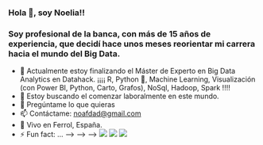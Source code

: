 ### Hola 👋, soy Noelia!!

### Soy profesional de la banca, con más de 15 años de experiencia, que decidí hace unos meses reorientar mi carrera hacia el mundo del Big Data.

- 🌱 Actualmente estoy finalizando el Máster de Experto en Big Data Analytics en Datahack.
¡¡¡¡ R, Python 🐍, Machine Learning, Visualización (con Power BI, Python, Carto, Grafos), NoSql, Hadoop, Spark !!!!
- 👯 Estoy buscando el comenzar laboralmente en este mundo.
- 💬 Pregúntame lo que quieras
- 📫 Contáctame: noafdad@gmail.com
- 📍  Vivo en Ferrol, España.
- ⚡ Fun fact: ...
-->
-->
-->
<a  href="#"><img  src="https://img.shields.io/badge/-Python-0D1117?style=rounded-square&logo=python&logoColor=D02929"></a>
<a  href="#"><img  src="https://img.shields.io/badge/Git-0D1117.svg?style=rounded-square&logo=git&logoColor=D02929"></a>
<a  href="#"><img  src="https://img.shields.io/badge/MySQL-0D1117.svg?style=rounded-square&logo=mysql&logoColor=D02929"></a>


<p align="center">
<a  href="https://www.linkedin.com/in/noelia-fernández-pe"  target="_blank"><img  src="https://img.shields.io/badge/-LinkedIn-D02929?style=for-the-
